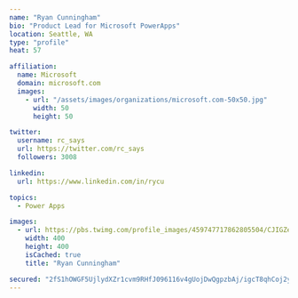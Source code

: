 ```yaml
---
name: "Ryan Cunningham"
bio: "Product Lead for Microsoft PowerApps"
location: Seattle, WA
type: "profile"
heat: 57

affiliation:
  name: Microsoft
  domain: microsoft.com
  images:
    - url: "/assets/images/organizations/microsoft.com-50x50.jpg"
      width: 50
      height: 50

twitter:
  username: rc_says
  url: https://twitter.com/rc_says
  followers: 3008

linkedin:
  url: https://www.linkedin.com/in/rycu

topics:
  - Power Apps

images:
  - url: https://pbs.twimg.com/profile_images/459747717862805504/CJIGZejd_400x400.png
    width: 400
    height: 400
    isCached: true
    title: "Ryan Cunningham"

secured: "2fS1hOWGF5UjlydXZr1cvm9RHfJ096116v4gUojDwQgpzbAj/igcT8qhCoj2yH3CjGGZjrMQoI5B0KGY8lF+uK8GnftZo8smnVxtJ38ZwLfSvaUQV5/ZbVy7meuwMeOIcu6uAv+nX/SDLdRzd7Xfz/3xVDYa1gihTA6dyEkRl6IqeZMQ1rNyNkwfPoxPbSK8DZ9UyVltWquV5zIU4CX5KM3vI3H4iw/OuCi/9BYUvzrQSLQ660hDbx7xS3ih6nBN4ywk0rzczwr8bvNMBGOorUd+04uWFxazlbJ+blEtBvGweu04zHVtFeXtyHZSGtacZ9JmnH4ljbyJVJUBEnvFfGDw1TmB612zx9Y8eRHTLl8xbxcgIgseEPSkQX+bY44xOUeaTN760mxBb/nYLt3QWbkhL1KlW+ScGzoiguz3kx4=;BhYjaimrrvFvxAYgV41YWA=="
---
```


